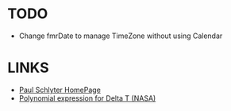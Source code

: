 # TODO
* Change fmrDate to manage TimeZone without using Calendar

# LINKS
* [Paul Schlyter HomePage](http://stjarnhimlen.se)
* [Polynomial expression for Delta T (NASA)](https://eclipse.gsfc.nasa.gov/SEhelp/deltatpoly2004.html)
